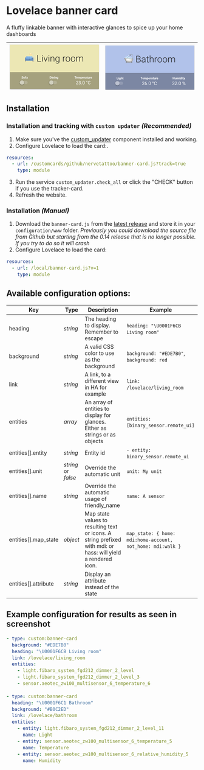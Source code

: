# Lovelace banner card

A fluffy linkable banner with interactive glances to spice up your home dashboards

| ![Example 1](/banner-card-living-room.png) | ![Example 2](/banner-card-bathroom.png) |
| ------------------------------------------ | --------------------------------------- |


## Installation

### Installation and tracking with `custom updater` _(Recommended)_

1. Make sure you've the [custom_updater](https://github.com/custom-components/custom_updater) component installed and working.
2. Configure Lovelace to load the card:.

```yaml
resources:
  - url: /customcards/github/nervetattoo/banner-card.js?track=true
    type: module
```

3. Run the service `custom_updater.check_all` or click the "CHECK" button if you use the tracker-card.
4. Refresh the website.

### Installation _(Manual)_

1. Download the `banner-card.js` from the [latest release](https://github.com/nervetattoo/banner-card/releases/latest) and store it in your `configuration/www` folder.
   _Previously you could download the source file from Github but starting from the 0.14 release that is no longer possible. If you try to do so it will crash_
2. Configure Lovelace to load the card:

```yaml
resources:
  - url: /local/banner-card.js?v=1
    type: module
```

## Available configuration options:

| Key                  | Type                | Description                                                                                                   | Example                                                     |
| -------------------- | ------------------- | ------------------------------------------------------------------------------------------------------------- | ----------------------------------------------------------- |
| heading              | _string_            | The heading to display. Remember to escape                                                                    | `heading: "\U0001F6CB Living room"`                         |
| background           | _string_            | A valid CSS color to use as the background                                                                    | `background: "#EDE7B0"`, `background: red`                  |
| link                 | _string_            | A link, to a different view in HA for example                                                                 | `link: /lovelace/living_room`                               |
| entities             | _array_             | An array of entities to display for glances. Either as strings or as objects                                  | `entities: [binary_sensor.remote_ui]`                       |
| entities[].entity    | _string_            | Entity id                                                                                                     | `- entity: binary_sensor.remote_ui`                         |
| entities[].unit      | _string_ or _false_ | Override the automatic unit                                                                                   | `unit: My unit`                                             |
| entities[].name      | _string_            | Override the automatic usage of friendly_name                                                                 | `name: A sensor`                                            |
| entities[].map_state | _object_            | Map state values to resulting text or icons. A string prefixed with mdi: or hass: will yield a rendered icon. | `map_state: { home: mdi:home-account, not_home: mdi:walk }` |
| entities[].attribute | _string_            | Display an attribute instead of the state                                                                     |                                                             |

## Example configuration for results as seen in screenshot

```yaml
- type: custom:banner-card
  background: "#EDE7B0"
  heading: "\U0001F6CB Living room"
  link: /lovelace/living_room
  entities:
    - light.fibaro_system_fgd212_dimmer_2_level
    - light.fibaro_system_fgd212_dimmer_2_level_3
    - sensor.aeotec_zw100_multisensor_6_temperature_6

- type: custom:banner-card
  heading: "\U0001F6C1 Bathroom"
  background: "#B0C2ED"
  link: /lovelace/bathroom
  entities:
    - entity: light.fibaro_system_fgd212_dimmer_2_level_11
      name: Light
    - entity: sensor.aeotec_zw100_multisensor_6_temperature_5
      name: Temperature
    - entity: sensor.aeotec_zw100_multisensor_6_relative_humidity_5
      name: Humidity
```
